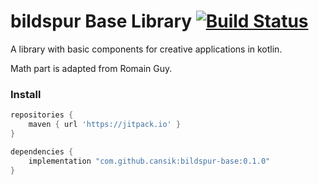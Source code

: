 # bildspur Base Library [![Build Status](https://travis-ci.org/cansik/bildspur-base.svg?branch=master)](https://travis-ci.org/cansik/bildspur-base)
A library with basic components for creative applications in kotlin.

Math part is adapted from Romain Guy.

### Install

```groovy
repositories {
    maven { url 'https://jitpack.io' }
}

dependencies {
    implementation "com.github.cansik:bildspur-base:0.1.0"
}
```